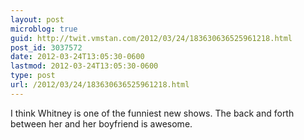 ```yaml
---
layout: post
microblog: true
guid: http://twit.vmstan.com/2012/03/24/183630636525961218.html
post_id: 3037572
date: 2012-03-24T13:05:30-0600
lastmod: 2012-03-24T13:05:30-0600
type: post
url: /2012/03/24/183630636525961218.html
---
```

I think Whitney is one of the funniest new shows. The back and forth between her and her boyfriend is awesome.
